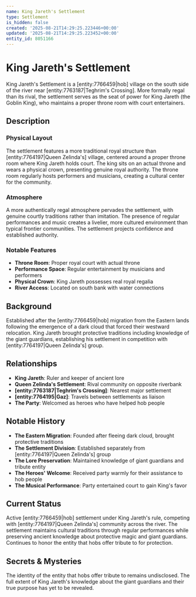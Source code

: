 ```yaml
---
name: King Jareth's Settlement
type: Settlement
is_hidden: false
created: '2025-08-21T14:29:25.223446+00:00'
updated: '2025-08-21T14:29:25.223452+00:00'
entity_id: 8051166
---
```


# King Jareth's Settlement

King Jareth's Settlement is a [entity:7766459|hob] village on the south side of the river near [entity:7763187|Teghrim's Crossing]. More formally regal than its rival, the settlement serves as the seat of power for King Jareth (the Goblin King), who maintains a proper throne room with court entertainers.

## Description

### Physical Layout

The settlement features a more traditional royal structure than [entity:7764197|Queen Zelinda's] village, centered around a proper throne room where King Jareth holds court. The king sits on an actual throne and wears a physical crown, presenting genuine royal authority. The throne room regularly hosts performers and musicians, creating a cultural center for the community.

### Atmosphere

A more authentically regal atmosphere pervades the settlement, with genuine courtly traditions rather than imitation. The presence of regular performances and music creates a livelier, more cultured environment than typical frontier communities. The settlement projects confidence and established authority.

### Notable Features

- **Throne Room**: Proper royal court with actual throne
- **Performance Space**: Regular entertainment by musicians and performers
- **Physical Crown**: King Jareth possesses real royal regalia
- **River Access**: Located on south bank with water connections

## Background

Established after the [entity:7766459|hob] migration from the Eastern lands following the emergence of a dark cloud that forced their westward relocation. King Jareth brought protective traditions including knowledge of the giant guardians, establishing his settlement in competition with [entity:7764197|Queen Zelinda's] group.

## Relationships

- **King Jareth**: Ruler and keeper of ancient lore
- **Queen Zelinda's Settlement**: Rival community on opposite riverbank
- **[entity:7763187|Teghrim's Crossing]**: Nearest major settlement
- **[entity:7764195|Gaz]**: Travels between settlements as liaison
- **The Party**: Welcomed as heroes who have helped hob people

## Notable History

- **The Eastern Migration**: Founded after fleeing dark cloud, brought protective traditions
- **The Settlement Division**: Established separately from [entity:7764197|Queen Zelinda's] group
- **The Lore Preservation**: Maintained knowledge of giant guardians and tribute entity
- **The Heroes' Welcome**: Received party warmly for their assistance to hob people
- **The Musical Performance**: Party entertained court to gain King's favor

## Current Status

Active [entity:7766459|hob] settlement under King Jareth's rule, competing with [entity:7764197|Queen Zelinda's] community across the river. The settlement maintains cultural traditions through regular performances while preserving ancient knowledge about protective magic and giant guardians. Continues to honor the entity that hobs offer tribute to for protection.

## Secrets & Mysteries

The identity of the entity that hobs offer tribute to remains undisclosed. The full extent of King Jareth's knowledge about the giant guardians and their true purpose has yet to be revealed.